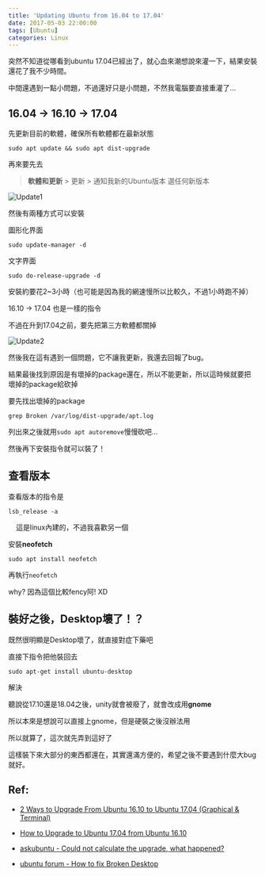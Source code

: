 ```yaml
---
title: 'Updating Ubuntu from 16.04 to 17.04'
date: 2017-05-03 22:00:00
tags: [Ubuntu]
categories: Linux
---
```


突然不知道從哪看到ubuntu 17.04已經出了，就心血來潮想說來灌一下，結果安裝還花了我不少時間。

中間還遇到一點小問題，不過還好只是小問題，不然我電腦要直接重灌了…

<!--More-->

## 16.04 -> 16.10 -> 17.04

先更新目前的軟體，確保所有軟體都在最新狀態

    sudo apt update && sudo apt dist-upgrade
  
再來要先去

  > **軟體和更新** > 更新 > 通知我新的Ubuntu版本 選任何新版本
  
![Update1](http://i.imgur.com/dZe6Rnk.png)

然後有兩種方式可以安裝

圖形化界面

    sudo update-manager -d
  
文字界面
 
    sudo do-release-upgrade -d
  
安裝約要花2~3小時（也可能是因為我的網速慢所以比較久，不過1小時跑不掉）

16.10 -> 17.04 也是一樣的指令

不過在升到17.04之前，要先把第三方軟體都關掉

![Update2](http://i.imgur.com/9HY1C91.png)

然後我在這有遇到一個問題，它不讓我更新，我還去回報了bug。

結果最後找到原因是有壞掉的package還在，所以不能更新，所以這時候就要把壞掉的package給砍掉

要先找出壞掉的package

    grep Broken /var/log/dist-upgrade/apt.log
    
列出來之後就用`sudo apt autoremove`慢慢砍吧…
    
然後再下安裝指令就可以裝了！

## 查看版本

查看版本的指令是

    lsb_release -a
    
這是linux內建的，不過我喜歡另一個

安裝**neofetch**

    sudo apt install neofetch

再執行`neofetch`

why? 因為這個比較fency阿! XD

## 裝好之後，Desktop壞了！？

既然很明顯是Desktop壞了，就直接對症下藥吧

直接下指令把他裝回去

    sudo apt-get install ubuntu-desktop
    
解決

聽說從17.10還是18.04之後，unity就會被廢了，就會改成用**gnome**

所以本來是想說可以直接上gnome，但是硬裝之後沒辦法用

所以就算了，這次就先弄到這好了

這樣裝下來大部分的東西都還在，其實還滿方便的，希望之後不要遇到什麼大bug就好。

## Ref:

- [2 Ways to Upgrade From Ubuntu 16.10 to Ubuntu 17.04 (Graphical & Terminal)](https://www.linuxbabe.com/ubuntu/upgrade-ubuntu-16-10-to-17-04)

- [How to Upgrade to Ubuntu 17.04 from Ubuntu 16.10](http://ubuntuhandbook.org/index.php/2017/04/upgrade-to-ubuntu-17-04-from-ubuntu-16-10/)

- [askubuntu - Could not calculate the upgrade, what happened?](https://askubuntu.com/questions/360293/could-not-calculate-the-upgrade-what-happened)

- [ubuntu forum - How to fix Broken Desktop](https://ubuntuforums.org/showthread.php?t=1895565dd)
